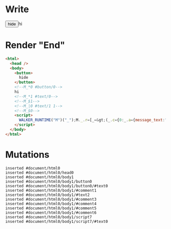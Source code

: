 # Write
  <button>hide</button><!--M_*0 #button/0-->hi<!--M_*1 #text/0--><!--M_$1--><!--M_|0 #text/1 1--><!--M_$0--><script>WALKER_RUNTIME("M")("_");M._.r=[_=>(_.c={0:_.a={message_text:"hi","#text/1(":_._["__tests__/template.marko_1_renderer"],"#text/1!":_.b={}},1:_.b},_.b._=_.a,_.c),0,"__tests__/template.marko_0",0];M._.w()</script>


# Render "End"
```html
<html>
  <head />
  <body>
    <button>
      hide
    </button>
    <!--M_*0 #button/0-->
    hi
    <!--M_*1 #text/0-->
    <!--M_$1-->
    <!--M_|0 #text/1 1-->
    <!--M_$0-->
    <script>
      WALKER_RUNTIME("M")("_");M._.r=[_=&gt;(_.c={0:_.a={message_text:"hi","#text/1(":_._["__tests__/template.marko_1_renderer"],"#text/1!":_.b={}},1:_.b},_.b._=_.a,_.c),0,"__tests__/template.marko_0",0];M._.w()
    </script>
  </body>
</html>
```

# Mutations
```
inserted #document/html0
inserted #document/html0/head0
inserted #document/html0/body1
inserted #document/html0/body1/button0
inserted #document/html0/body1/button0/#text0
inserted #document/html0/body1/#comment1
inserted #document/html0/body1/#text2
inserted #document/html0/body1/#comment3
inserted #document/html0/body1/#comment4
inserted #document/html0/body1/#comment5
inserted #document/html0/body1/#comment6
inserted #document/html0/body1/script7
inserted #document/html0/body1/script7/#text0
```
